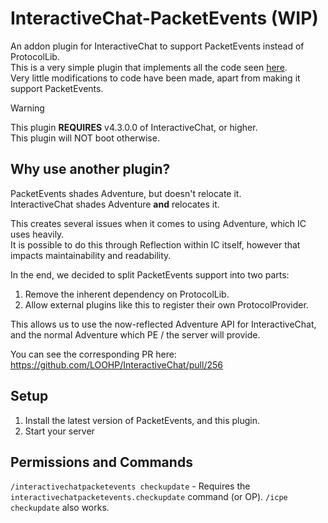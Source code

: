 # InteractiveChat-PacketEvents (WIP)
An addon plugin for InteractiveChat to support PacketEvents instead of ProtocolLib.\
This is a very simple plugin that implements all the code seen [here](https://github.com/Skullians/InteractiveChatPacketEvents/tree/master/common/src/main/java/com/loohp/interactivechat/listeners/packet).\
Very little modifications to code have been made, apart from making it support PacketEvents.

> [!WARNING]
> This plugin **REQUIRES** v4.3.0.0 of InteractiveChat, or higher.\
> This plugin will NOT boot otherwise.


## Why use another plugin?
PacketEvents shades Adventure, but doesn't relocate it.\
InteractiveChat shades Adventure **and** relocates it.

This creates several issues when it comes to using Adventure, which IC uses heavily.\
It is possible to do this through Reflection within IC itself, however that impacts maintainability and readability.

In the end, we decided to split PacketEvents support into two parts:
1. Remove the inherent dependency on ProtocolLib.
2. Allow external plugins like this to register their own ProtocolProvider.

This allows us to use the now-reflected Adventure API for InteractiveChat, and the normal Adventure which PE / the server will provide.

You can see the corresponding PR here: https://github.com/LOOHP/InteractiveChat/pull/256

## Setup
1. Install the latest version of PacketEvents, and this plugin.
2. Start your server

## Permissions and Commands
`/interactivechatpacketevents checkupdate` - Requires the `interactivechatpacketevents.checkupdate` command (or OP). `/icpe checkupdate` also works.
